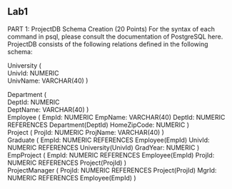 ## Lab1
PART 1: ProjectDB Schema Creation (20 Points)
For the syntax of each command in psql, please consult the documentation of PostgreSQL here. ProjectDB consists of the following relations defined in the following schema:<br />

University (<br />
  UnivId: NUMERIC<br />
  UnivName: VARCHAR(40) )<br />

Department (<br />
DeptId: NUMERIC<br />
DeptName: VARCHAR(40) )<br />
Employee (
EmpId: NUMERIC
EmpName: VARCHAR(40)
DeptId: NUMERIC REFERENCES Department(DeptId) HomeZipCode: NUMERIC
) <br />Project (
ProjId: NUMERIC
ProjName: VARCHAR(40) )<br />
Graduate (
EmpId: NUMERIC REFERENCES Employee(EmpId) UnivId: NUMERIC REFERENCES University(UnivId) GradYear: NUMERIC
) <br /> EmpProject (
EmpId: NUMERIC REFERENCES Employee(EmpId)
ProjId: NUMERIC REFERENCES Project(ProjId) ) <br />
ProjectManager (
ProjId: NUMERIC REFERENCES Project(ProjId) MgrId: NUMERIC REFERENCES Employee(EmpId)
)

